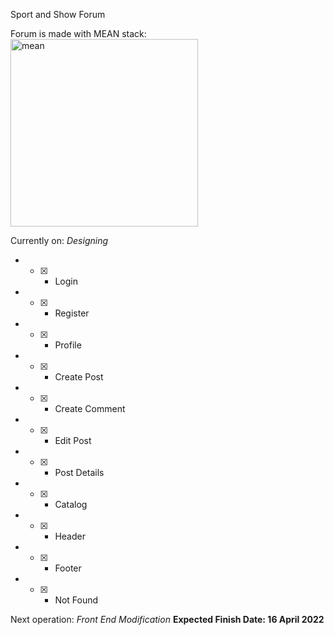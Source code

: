 Sport and Show Forum

Forum is made with MEAN stack:
<br>
<img src="https://www.orangemantra.com/wp-content/uploads/2018/03/mean.png" alt="mean" width="300">

Currently on: *Designing*
* - [x] - Login
* - [x] - Register
* - [x] - Profile
* - [x] - Create Post
* - [x] - Create Comment
* - [x] - Edit Post
* - [x] - Post Details
* - [x] - Catalog
* - [x] - Header
* - [x] - Footer
* - [x] - Not Found

Next operation: *Front End Modification*
**Expected Finish Date: 16 April 2022**